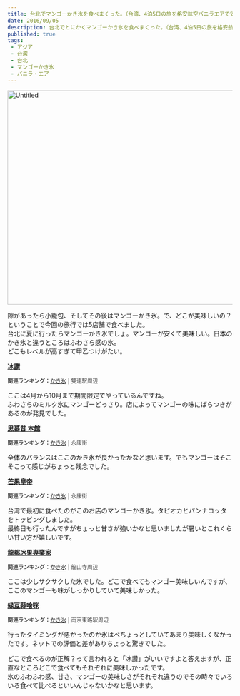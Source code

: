 ```yaml
---
title: 台北でマンゴーかき氷を食べまくった。（台湾、4泊5日の旅を格安航空バニラエアで安く行ってみた。）
date: 2016/09/05
description: 台北でとにかくマンゴーかき氷を食べまくった。（台湾、4泊5日の旅を格安航空バニラ・エアで安く行ってみた。）
published: true
tags: 
 - アジア
 - 台湾
 - 台北
 - マンゴーかき氷
 - バニラ・エア
---
```


<a data-flickr-embed="true"  href="https://www.flickr.com/photos/shigeki_takeguchi/29475930075/in/dateposted-public/" title="Untitled"><img src="https://c4.staticflickr.com/9/8062/29475930075_11fd32c2bd_z.jpg" width="640" height="480" alt="Untitled"></a><script async src="//embedr.flickr.com/assets/client-code.js" charset="utf-8"></script>

隙があったら小籠包、そしてその後はマンゴーかき氷。で、どこが美味しいの？ということで今回の旅行では5店舗で食べました。  
台北に夏に行ったらマンゴーかき氷でしょ。マンゴーが安くて美味しい。日本のかき氷と違うところはふわさら感の氷。  
どこもレベルが高すぎて甲乙つけがたい。

<!-- more -->

<div class="tabelog">
<p><strong><a href="http://tabelog.com/taiwan/A5403/A540313/54000158/" target="_blank">冰讃</a></strong></p>
<script src="http://tabelog.com/badge/google_badge?escape=false&rcd=54000158" type="text/javascript" charset="utf-8"></script>
</div>
<p style="color:#444444; font-size:12px;">
<strong>関連ランキング：</strong><a href="http://tabelog.com/rstLst/SC029907/">かき氷</a> | 雙連駅周辺</p>

ここは4月から10月まで期間限定でやっているんですね。  
ふわさらのミルク氷にマンゴーどっさり。店によってマンゴーの味にばらつきがあるのが発見でした。

<div class="tabelog">
<p><strong><a href="http://tabelog.com/taiwan/A5403/A540307/54000064/" target="_blank">思慕昔 本館</a></strong></p>
<script src="http://tabelog.com/badge/google_badge?escape=false&rcd=54000064" type="text/javascript" charset="utf-8"></script>
</div>
<p style="color:#444444; font-size:12px;">
<strong>関連ランキング：</strong><a href="http://tabelog.com/rstLst/SC029907/">かき氷</a> | 永康街</p>

全体のバランスはここのかき氷が良かったかなと思います。でもマンゴーはそこそこって感じがちょっと残念でした。

<div class="tabelog">
<p><strong><a href="http://tabelog.com/taiwan/A5403/A540307/54000198/" target="_blank">芒果皇帝</a></strong></p>
<script src="http://tabelog.com/badge/google_badge?escape=false&rcd=54000198" type="text/javascript" charset="utf-8"></script>
</div>
<p style="color:#444444; font-size:12px;">
<strong>関連ランキング：</strong><a href="http://tabelog.com/rstLst/SC029907/">かき氷</a> | 永康街</p>

台湾で最初に食べたのがこのお店のマンゴーかき氷。タピオカとパンナコッタをトッピングしました。  
最終日も行ったんですがちょっと甘さが強いかなと思いましたが暑いとこれくらい甘い方が嬉しいです。

<div class="tabelog">
<p><strong><a href="http://tabelog.com/taiwan/A5403/A540303/54000397/" target="_blank">龍都冰果専業家</a></strong></p>
<script src="http://tabelog.com/badge/google_badge?escape=false&rcd=54000397" type="text/javascript" charset="utf-8"></script>
</div>
<p style="color:#444444; font-size:12px;">
<strong>関連ランキング：</strong><a href="http://tabelog.com/rstLst/SC029907/">かき氷</a> | 龍山寺周辺</p>

ここは少しサクサクした氷でした。どこで食べてもマンゴー美味しいんですが、ここのマンゴーも味がしっかりしていて美味しかった。

<div class="tabelog">
<p><strong><a href="http://tabelog.com/taiwan/A5403/A540319/54001509/" target="_blank">緑豆蒜啥咪</a></strong></p>
<script src="http://tabelog.com/badge/google_badge?escape=false&rcd=54001509" type="text/javascript" charset="utf-8"></script>
</div>
<p style="color:#444444; font-size:12px;">
<strong>関連ランキング：</strong><a href="http://tabelog.com/rstLst/SC029907/">かき氷</a> | 南京東路駅周辺</p>

行ったタイミングが悪かったのか氷はべちょっとしていてあまり美味しくなかったです。ネットでの評価と差がありちょっと驚きでした。

どこで食べるのが正解？って言われると「冰讃」がいいですよと答えますが、正直なところどこで食べてもそれぞれに美味しかったです。  
氷のふわふわ感、甘さ、マンゴーの美味しさがそれぞれ違うのでその時々でいろいろ食べて比べるといいんじゃないかなと思います。
